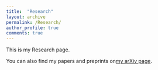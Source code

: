 ```yaml
---
title:  "Research"
layout: archive
permalink: /Research/
author_profile: true
comments: true
---
```


This is my Research page.


<script type="text/x-mathjax-config"> MathJax.Hub.Config({ TeX: { equationNumbers: { autoNumber: "all" } } }); </script> <script type="text/x-mathjax-config"> MathJax.Hub.Config({tex2jax: { inlineMath: [ ['$','$'], ["\\(","\\)"] ], processEscapes: true } }); </script> <script src='https://cdnjs.cloudflare.com/ajax/libs/mathjax/2.7.4/latest.js?config=TeX-MML-AM_CHTML' async></script>

<p>You can also find my papers and preprints on<a href="https://arxiv.org/a/wang_q_11.html">my arXiv page</a>.

